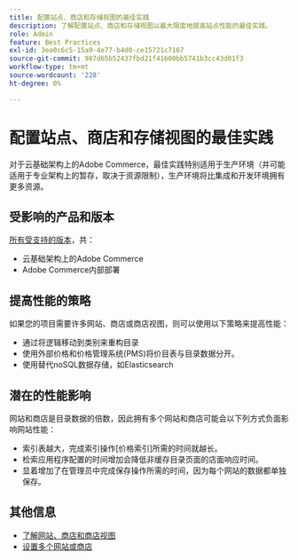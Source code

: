 ```yaml
---
title: 配置站点、商店和存储视图的最佳实践
description: 了解配置站点、商店和存储视图以最大限度地提高站点性能的最佳实践。
role: Admin
feature: Best Practices
exl-id: 3ea0c6c5-15a9-4e77-b4d0-ce15721c7167
source-git-commit: 987d65b52437fbd21f41600bb5741b3cc43d01f3
workflow-type: tm+mt
source-wordcount: '228'
ht-degree: 0%

---
```


# 配置站点、商店和存储视图的最佳实践

对于云基础架构上的Adobe Commerce，最佳实践特别适用于生产环境（并可能适用于专业架构上的暂存，取决于资源限制），生产环境将比集成和开发环境拥有更多资源。

## 受影响的产品和版本

[所有受支持的版本](../../../release/versions.md)，共：

- 云基础架构上的Adobe Commerce
- Adobe Commerce内部部署

## 提高性能的策略

如果您的项目需要许多网站、商店或商店视图，则可以使用以下策略来提高性能：

- 通过将逻辑移动到类别来重构目录
- 使用外部价格和价格管理系统(PMS)将价目表与目录数据分开。
- 使用替代noSQL数据存储，如Elasticsearch

## 潜在的性能影响

网站和商店是目录数据的倍数，因此拥有多个网站和商店可能会以下列方式负面影响网站性能：

- 索引表越大，完成索引操作[价格索引]所需的时间就越长。
- 检索应用程序配置的时间增加会降低非缓存目录页面的店面响应时间。
- 显着增加了在管理员中完成保存操作所需的时间，因为每个网站的数据都单独保存。


## 其他信息

- [了解网站、商店和商店视图](https://experienceleague.adobe.com/en/docs/commerce-cloud-service/user-guide/configure-store/best-practices)
- [设置多个网站或商店](https://experienceleague.adobe.com/en/docs/commerce-cloud-service/user-guide/configure-store/multiple-sites)
